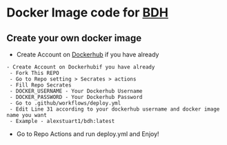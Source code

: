 # Docker Image code for [BDH](https://t.me/bangladeshhoarding)
## Create your own docker image

- Create Account on [Dockerhub](https://hub.docker.com/) if you have already
```
- Create Account on Dockerhubif you have already
 - Fork This REPO
 - Go to Repo setting > Secrates > actions
 - Fill Repo Secrates
 - DOCKER_USERNAME - Your Dockerhub Username
 - DOCKER_PASSWORD - Your Dockerhub Password
 - Go to .github/workflows/deploy.yml
 - Edit Line 31 according to your dockerhub username and docker image name you want
 - Example - alexstuart1/bdh:latest
```
- Go to Repo Actions and run deploy.yml  and Enjoy!
